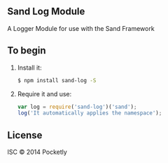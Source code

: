 ## Sand Log Module
A Logger Module for use with the Sand Framework

## To begin

 1. Install it:

    ```bash
    $ npm install sand-log -S
    ```
 2. Require it and use:
 
     ```javascript
     var log = require('sand-log')('sand');
     log('It automatically applies the namespace');
     ```
    
## License
ISC &copy; 2014 Pocketly